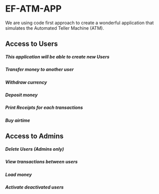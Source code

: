 # EF-ATM-APP
We are using code first approach to create a wonderful application that simulates the Automated Teller Machine (ATM).
## Access to Users
##### This application will be able to create new Users
##### Transfer money to another user
##### Withdraw currency
##### Deposit money
##### Print Receipts for each transactions
##### Buy airtime
## Access to Admins
##### Delete Users (Admins only)
##### View transactions between users
##### Load money
##### Activate deactivated users
